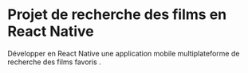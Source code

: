 # Projet de recherche des films en React Native
Développer en React Native une application mobile multiplateforme de recherche des films favoris .
